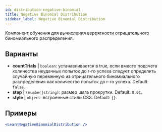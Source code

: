 ```yaml
---
id: distribution-negative-binomial
title: Negative Binomial Distribution
sidebar_label: Negative Binomial Distribution
---
```


Компонент обучения для вычисления вероятности отрицательного биномиального распределения.

## Варианты

* __countTrials__ | `boolean`: устанавливается в true, если вместо подсчета количества неудачных попыток до r-го успеха следует определить случайную переменную из отрицательного биномиального распределения как количество попыток до r-го успеха. Default: `false`.
* __step__ | `(number|string)`: размер шага прокрутки. Default: `0.01`.
* __style__ | `object`: встроенные стили CSS. Default: `{}`.


## Примеры

```jsx live
<LearnNegativeBinomialDistribution />
```

